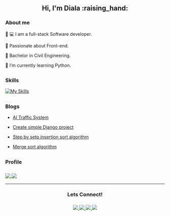 <h2 align="center">Hi, I'm Diala :raising_hand:</h2>

<h3> About me </h3>

👩‍ 💻 I am a full-stack Software developer.

💖 Passionate about Front-end.
  
👷‍ Bachelor in Civil Engineering.
  
🌱 I’m currently learning Python.

<h2></h2>
<h3> Skills </h3>

[![My Skills](https://skillicons.dev/icons?i=react,html,css,python,javascript,nodejs,nextjs,tailwind,heroku,django,docker,github,vscode,md,netlify,postgres,tensorflow&perline=6)](https://skillicons.dev)


<h2></h2>
<h3>Blogs</h3>

- [AI Traffic System](https://dialabk.hashnode.dev/ai-traffic-system-with-python)

- [Create simple Django project](https://dialabk.hashnode.dev/step-by-step-to-create-a-simple-django-project)

- [Step by setp insertion sort algorithm](https://dialabk.hashnode.dev/insertion-sort-algorithm)

- [Merge sort algorithm](https://dialabk.hashnode.dev/merge-sort-algorithm)
  
<h2></h2>
<h3> Profile <h3/>
  
  <a href="https://gpvc.arturio.dev/dialaabulkhail">
  <img align="center" src="https://github-readme-stats.vercel.app/api?username=dialaabulkhail&show_icons=true&theme=radical" />
</a>
<a href="https://github.com/anuraghazra/github-readme-stats">
  <img align="center" src="https://github-readme-stats.vercel.app/api/top-langs/?username=dialaabulkhail&layout=compact&theme=radical" />
</a>

 ______________________

<h3 align="center"> Lets Connect! <h3/> 
  
<p align="center">
  <a href="https://skillicons.dev](https://hashnode.com/@DialaBK">
    <img src="https://cdn.iconscout.com/icon/free/png-64/hashnode-3445640-2878572.png" />
  </a>
  
  <a href="https://www.linkedin.com/in/https://www.linkedin.com/in/dialaabulkhail//">
    <img src="https://cdn.iconscout.com/icon/free/png-64/linkedin-33-114729.png" />
  </a>
  
  <a href="https://www.hackerrank.com/diala_sh_98?hr_r=1">
    <img src="https://cdn.iconscout.com/icon/free/png-64/hackerrank-3445637-2878569.png" />
  </a>
  
  <a href="diala.sh.98@gmail.com">
    <img src="https://cdn.iconscout.com/icon/free/png-64/gmail-1664136-1412959.png" />
  </a>
</p>
  
  
  


  




